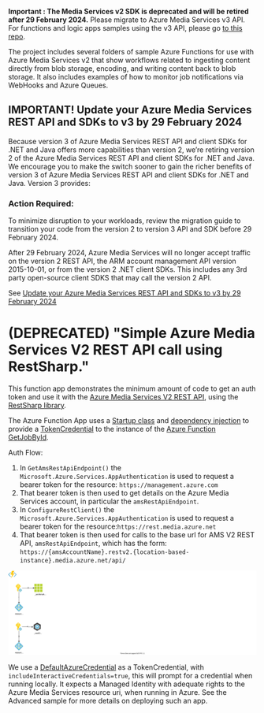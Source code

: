 
**Important : The Media Services v2 SDK is deprecated and will be retired after 29 February 2024.** Please migrate to Azure Media Services v3 API. For functions and logic apps samples using the v3 API, please go [to this repo](https://aka.ms/ams3functions).

The project includes several folders of sample Azure Functions for use with Azure Media Services v2 that show workflows related
to ingesting content directly from blob storage, encoding, and writing content back to blob storage. It also includes examples of
how to monitor job notifications via WebHooks and Azure Queues.

## IMPORTANT! Update your Azure Media Services REST API and SDKs to v3 by 29 February 2024

Because version 3 of Azure Media Services REST API and client SDKs for .NET and Java offers more capabilities than version 2, we’re retiring version 2 of the Azure Media Services REST API and client SDKs for .NET and Java. We encourage you to make the switch sooner to gain the richer benefits of version 3 of Azure Media Services REST API and client SDKs for .NET and Java. Version 3 provides: 

### Action Required:
To minimize disruption to your workloads, review the migration guide to transition your code from the version 2 to version 3 API and SDK before 29 February 2024. 

After 29 February 2024, Azure Media Services will no longer accept traffic on the version 2 REST API, the ARM account management API version 2015-10-01, or from the version 2 .NET client SDKs. This includes any 3rd party open-source client SDKS that may call the version 2 API.  

See [Update your Azure Media Services REST API and SDKs to v3 by 29 February 2024](https://azure.microsoft.com/en-us/updates/update-your-azure-media-services-rest-api-and-sdks-to-v3-by-29-february-2024)


# (DEPRECATED) "Simple Azure Media Services V2 REST API call using RestSharp."

This function app demonstrates the minimum amount of code to get an auth token and use it with the [Azure Media Services V2 REST API](https://docs.microsoft.com/en-us/azure/media-services/previous/media-services-rest-how-to-use), using the [RestSharp library](https://restsharp.dev/).

The Azure Function App uses a [Startup class](Startup) and [dependency injection](https://docs.microsoft.com/en-us/azure/azure-functions/functions-dotnet-dependency-injection) to provide a [TokenCredential](https://docs.microsoft.com/en-us/dotnet/api/azure.identity.defaultazurecredential?view=azure-dotnet) to the instance of the [Azure Function GetJobById](./GetJobById.cs).

Auth Flow:

 1. In `GetAmsRestApiEndpoint()` the `Microsoft.Azure.Services.AppAuthentication` is used to request a bearer token for the resource: `https://management.azure.com`
 2. That bearer token is then used to get details on the Azure Media Services account, in particular the `amsRestApiEndpoint`.
 3. In `ConfigureRestClient()` the `Microsoft.Azure.Services.AppAuthentication` is used to request a bearer token for the resource:`https://rest.media.azure.net`
 4. That bearer token is then used for calls to the base url for AMS V2 REST API, `amsRestApiEndpoint`, which has the form: `https://{amsAccountName}.restv2.{location-based-instance}.media.azure.net/api/`

![AzFxnWithRestSharpUsingAmsV2](./docs/img/AzFxnWithRestSharpUsingAmsV2.drawio.svg)

We use a [DefaultAzureCredential](https://docs.microsoft.com/en-us/dotnet/api/azure.identity.defaultazurecredential?view=azure-dotnet) as a TokenCredential, with ```includeInteractiveCredentials=true```, this will prompt for a credential when running locally.
It expects a Managed Identity with adequate rights to the Azure Media Services resource uri, when running in Azure.  See the Advanced sample for more details on deploying such an app.
